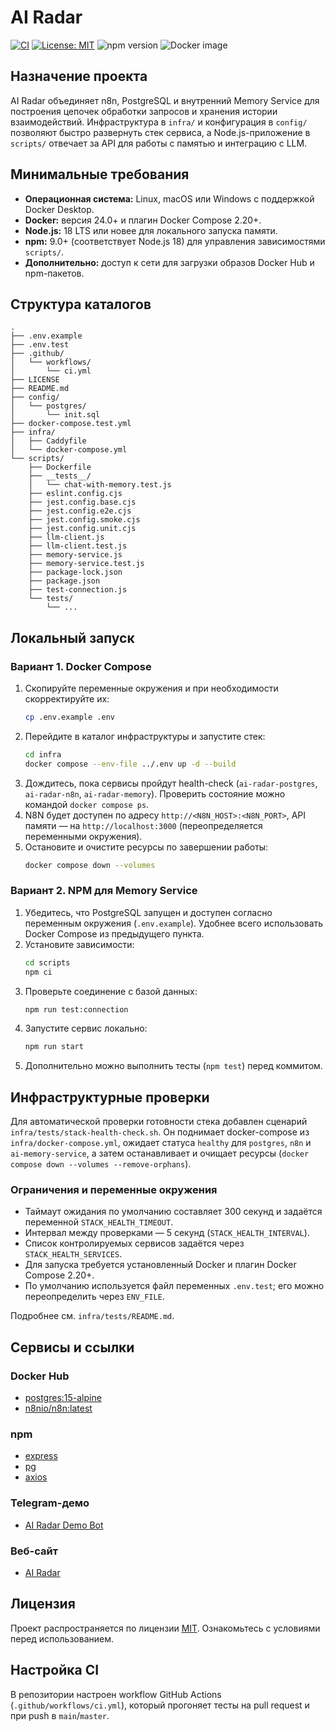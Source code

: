 # AI Radar

[![CI](https://img.shields.io/badge/CI-GitHub%20Actions-blue.svg)](#настройка-ci)
[![License: MIT](https://img.shields.io/badge/license-MIT-green.svg)](LICENSE)
![npm version](https://img.shields.io/badge/npm-1.0.0-orange.svg)
![Docker image](https://img.shields.io/badge/docker-n8n--latest-0db7ed.svg)

## Назначение проекта
AI Radar объединяет n8n, PostgreSQL и внутренний Memory Service для построения цепочек обработки запросов и хранения истории взаимодействий. Инфраструктура в `infra/` и конфигурация в `config/` позволяют быстро развернуть стек сервиса, а Node.js-приложение в `scripts/` отвечает за API для работы с памятью и интеграцию с LLM.

## Минимальные требования
- **Операционная система:** Linux, macOS или Windows с поддержкой Docker Desktop.
- **Docker:** версия 24.0+ и плагин Docker Compose 2.20+.
- **Node.js:** 18 LTS или новее для локального запуска памяти.
- **npm:** 9.0+ (соответствует Node.js 18) для управления зависимостями `scripts/`.
- **Дополнительно:** доступ к сети для загрузки образов Docker Hub и npm-пакетов.

## Структура каталогов
```text
.
├── .env.example
├── .env.test
├── .github/
│   └── workflows/
│       └── ci.yml
├── LICENSE
├── README.md
├── config/
│   └── postgres/
│       └── init.sql
├── docker-compose.test.yml
├── infra/
│   ├── Caddyfile
│   └── docker-compose.yml
└── scripts/
    ├── Dockerfile
    ├── __tests__/
    │   └── chat-with-memory.test.js
    ├── eslint.config.cjs
    ├── jest.config.base.cjs
    ├── jest.config.e2e.cjs
    ├── jest.config.smoke.cjs
    ├── jest.config.unit.cjs
    ├── llm-client.js
    ├── llm-client.test.js
    ├── memory-service.js
    ├── memory-service.test.js
    ├── package-lock.json
    ├── package.json
    ├── test-connection.js
    └── tests/
        └── ...
```

## Локальный запуск
### Вариант 1. Docker Compose
1. Скопируйте переменные окружения и при необходимости скорректируйте их:
   ```bash
   cp .env.example .env
   ```
2. Перейдите в каталог инфраструктуры и запустите стек:
   ```bash
   cd infra
   docker compose --env-file ../.env up -d --build
   ```
3. Дождитесь, пока сервисы пройдут health-check (`ai-radar-postgres`, `ai-radar-n8n`, `ai-radar-memory`). Проверить состояние можно командой `docker compose ps`.
4. N8N будет доступен по адресу `http://<N8N_HOST>:<N8N_PORT>`, API памяти — на `http://localhost:3000` (переопределяется переменными окружения).
5. Остановите и очистите ресурсы по завершении работы:
   ```bash
   docker compose down --volumes
   ```

### Вариант 2. NPM для Memory Service
1. Убедитесь, что PostgreSQL запущен и доступен согласно переменным окружения (`.env.example`). Удобнее всего использовать Docker Compose из предыдущего пункта.
2. Установите зависимости:
   ```bash
   cd scripts
   npm ci
   ```
3. Проверьте соединение с базой данных:
   ```bash
   npm run test:connection
   ```
4. Запустите сервис локально:
   ```bash
   npm run start
   ```
5. Дополнительно можно выполнить тесты (`npm test`) перед коммитом.

## Инфраструктурные проверки
Для автоматической проверки готовности стека добавлен сценарий `infra/tests/stack-health-check.sh`.
Он поднимает docker-compose из `infra/docker-compose.yml`, ожидает статуса `healthy` для
`postgres`, `n8n` и `ai-memory-service`, а затем останавливает и очищает ресурсы (`docker compose down --volumes --remove-orphans`).

### Ограничения и переменные окружения
- Таймаут ожидания по умолчанию составляет 300 секунд и задаётся переменной `STACK_HEALTH_TIMEOUT`.
- Интервал между проверками — 5 секунд (`STACK_HEALTH_INTERVAL`).
- Список контролируемых сервисов задаётся через `STACK_HEALTH_SERVICES`.
- Для запуска требуется установленный Docker и плагин Docker Compose 2.20+.
- По умолчанию используется файл переменных `.env.test`; его можно переопределить через `ENV_FILE`.

Подробнее см. `infra/tests/README.md`.

## Сервисы и ссылки
### Docker Hub
- [postgres:15-alpine](https://hub.docker.com/_/postgres)
- [n8nio/n8n:latest](https://hub.docker.com/r/n8nio/n8n)

### npm
- [express](https://www.npmjs.com/package/express)
- [pg](https://www.npmjs.com/package/pg)
- [axios](https://www.npmjs.com/package/axios)

### Telegram-демо
- [AI Radar Demo Bot](https://t.me/ai_radar_demo_bot)

### Веб-сайт
- [AI Radar](https://ai-radar.example.com)

## Лицензия
Проект распространяется по лицензии [MIT](LICENSE). Ознакомьтесь с условиями перед использованием.

## Настройка CI
В репозитории настроен workflow GitHub Actions (`.github/workflows/ci.yml`), который прогоняет тесты на pull request и при push в `main`/`master`.
